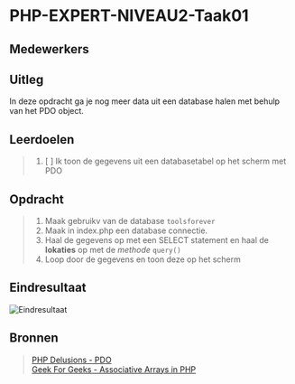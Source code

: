 # PHP-EXPERT-NIVEAU2-Taak01

## Medewerkers

## Uitleg

In deze opdracht ga je nog meer data uit een database halen met behulp van het PDO object.

## Leerdoelen

> 1. [ ] Ik toon de gegevens uit een databasetabel op het scherm met PDO

## Opdracht

> 1. Maak gebruikv van de database `toolsforever`
> 2. Maak in index.php een database connectie.
> 3. Haal de gegevens op met een SELECT statement en haal de **lokaties** op met de _methode_ `query()`
> 4. Loop door de gegevens en toon deze op het scherm

## Eindresultaat

![Eindresultaat](https://github.com/ROC-van-Amsterdam-College-Amstelland/PHP-EXPERT/blob/master/niveau3/taak02/images/resultaat.png)

## Bronnen

> [PHP Delusions - PDO](https://phpdelusions.net/pdo)  
> [Geek For Geeks - Associative Arrays in PHP](https://www.geeksforgeeks.org/associative-arrays-in-php/)  
